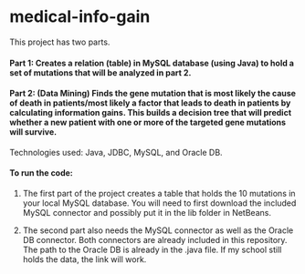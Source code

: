 # medical-info-gain
This project has two parts.<br>
#### Part 1: Creates a relation (table) in MySQL database (using Java) to hold a set of mutations that will be analyzed in part 2.

#### Part 2: (Data Mining) Finds the gene mutation that is most likely the cause of death in patients/most likely a factor that leads to death in patients by calculating information gains. This builds a decision tree that will predict whether a new patient with one or more of the targeted gene mutations will survive.

Technologies used: Java, JDBC, MySQL, and Oracle DB.

#### To run the code:
1. The first part of the project creates a table that holds the 10 mutations in your local MySQL database. You will need to first download the included MySQL connector and possibly put it in the lib folder in NetBeans.

2. The second part also needs the MySQL connector as well as the Oracle DB connector. Both connectors are already included in this repository. The path to the Oracle DB is already in the .java file. If my school still holds the data, the link will work.
